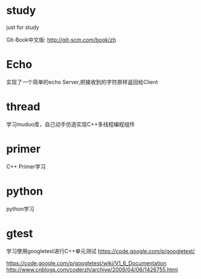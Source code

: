 study
=====

just for study

Git-Book中文版: http://git-scm.com/book/zh


Echo
==========
实现了一个简单的echo Server,把接收到的字符原样返回给Client


thread
==========
学习muduo库，自己动手仿造实现C++多线程编程组件


primer
==========
C++ Primer学习


python
==========
python学习

gtest
==========
学习使用googletest进行C++单元测试
https://code.google.com/p/googletest/

https://code.google.com/p/googletest/wiki/V1_6_Documentation
http://www.cnblogs.com/coderzh/archive/2009/04/06/1426755.html
